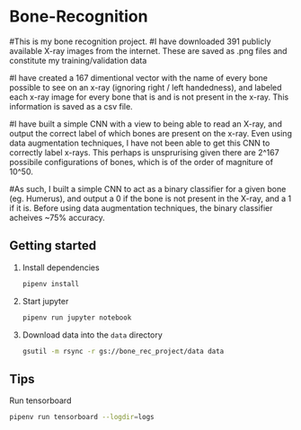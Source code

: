 # Bone-Recognition

#This is my bone recognition project.
#I have downloaded 391 publicly available X-ray images from the internet. These are saved as .png files and constitute my training/validation data

#I have created a 167 dimentional vector with the name of every bone possible to see on an x-ray (ignoring right / left handedness), and labeled each x-ray image for every bone that is and is not present in the x-ray. This information is saved as a csv file.

#I have built a simple CNN with a view to being able to read an X-ray, and output the correct label of which bones are present on the x-ray. Even using data augmentation techniques, I have not been able to get this CNN to correctly label x-rays. This perhaps is unsprurising given there are 2^167 possibile configurations of bones, which is of the order of magniture of 10^50.

#As such, I built a simple CNN to act as a binary classifier for a given bone (eg. Humerus), and output a 0 if the bone is not present in the X-ray, and a 1 if it is. Before using data augmentation techniques, the binary classifier acheives ~75% accuracy. 


Getting started
---------------

1. Install dependencies
   ```bash
   pipenv install
   ```

2. Start jupyter
   ```bash
   pipenv run jupyter notebook
   ```

3. Download data into the `data` directory
   ```bash
   gsutil -m rsync -r gs://bone_rec_project/data data
   ```

Tips
----
Run tensorboard
```bash
pipenv run tensorboard --logdir=logs
```